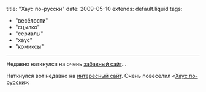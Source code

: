 title: "Хаус по-русски"
date: 2009-05-10
extends: default.liquid
tags:
  - "весёлости"
  - "сцылко"
  - "сериалы"
  - "хаус"
  - "комиксы"
---
Недавно наткнулся на очень [забавный сайт](http://lego-comics.ru/)…

Наткнулся вот недавно на [интересный сайт](http://lego-comics.ru/). Очень повеселил «[Хаус по-русски](http://lego-comics.ru/post/2009/02/01/Haus-a-lya-rus.aspx)»:

